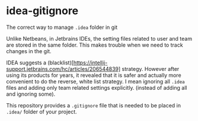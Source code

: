 # idea-gitignore
The correct way to manage `.idea` folder in git


Unlike Netbeans, in Jetbrains IDEs, the setting files related to user and team are stored in the same folder. This makes trouble when we need to track changes in the git. 

IDEA suggests a (blacklist)[https://intellij-support.jetbrains.com/hc/articles/206544839] strategy. However after using 
its products for years, it revealed that it is safer and actually more convenient to do the reverse, white list strategy. I mean ignoring all `.idea` files and adding only team related settings explicitly.  (instead of adding all and ignoring some). 

This repository provides a `.gitignore` file that is needed to be placed in `.idea/` folder of your project.